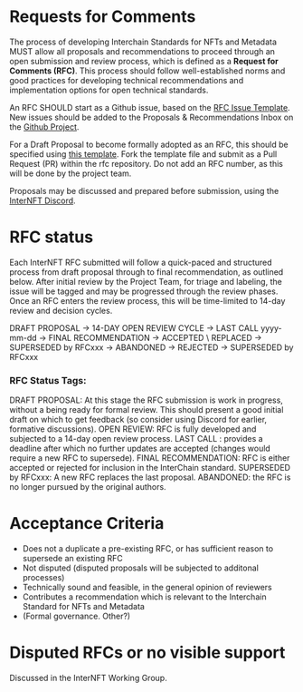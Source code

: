 # Requests for Comments
The process of developing Interchain Standards for NFTs and Metadata MUST allow all proposals and recommendations to proceed through an open submission and review process, which is defined as a **Request for Comments (RFC)**. 
This process should follow well-established norms and good practices for developing technical recommendations and implementation options for open technical standards.

An RFC SHOULD start as a Github issue, based on the [RFC Issue Template](https://github.com/interNFT/rfc/issues/new?assignees=&labels=RFC&template=rfc-issue.md&title=). 
New issues should be added to the Proposals & Recommendations Inbox on the [Github Project](https://github.com/orgs/interNFT/projects/3).  

For a Draft Proposal to become formally adopted as an RFC, this should be specified using [this template](https://github.com/interNFT/rfc/blob/main/0000-template.md). Fork the template file and submit as a Pull Request (PR) within the rfc repository.
Do not add an RFC number, as this will be done by the project team.

Proposals may be discussed and prepared before submission, using the [InterNFT Discord](https://discuss.internft.org/).

# RFC status
Each InterNFT RFC submitted will follow a quick-paced and structured process from draft proposal through to final recommendation, as outlined below.
After initial review by the Project Team, for triage and labeling, the issue will be tagged and may be progressed through the review phases.
Once an RFC enters the review process, this will be time-limited to 14-day review and decision cycles.

DRAFT PROPOSAL ->  14-DAY OPEN REVIEW CYCLE -> LAST CALL yyyy-mm-dd -> FINAL RECOMMENDATION -> ACCEPTED \\ REPLACED -> SUPERSEDED by RFCxxx
                             \->   ABANDONED                            \-> REJECTED -> SUPERSEDED by RFCxxx
                             
### RFC Status Tags:
DRAFT PROPOSAL: At this stage the RFC submission is work in progress, without a being ready for formal review. This should present a good initial draft on which to get feedback (so consider using Discord for earlier, formative discussions).
OPEN REVIEW: RFC is fully developed and subjected to a 14-day open review process.
LAST CALL <date for the last call>: provides a deadline after which no further updates are accepted (changes would require a new RFC to supersede).
FINAL RECOMMENDATION: RFC is either accepted or rejected for inclusion in the InterChain standard.
SUPERSEDED by RFCxxx: A new RFC replaces the last proposal.
ABANDONED: the RFC is no longer pursued by the original authors.

# Acceptance Criteria
* Does not a duplicate a pre-existing RFC, or has sufficient reason to supersede an existing RFC
* Not disputed (disputed proposals will be subjected to additonal processes)
* Technically sound and feasible, in the general opinion of reviewers
* Contributes a recommendation which is relevant to the Interchain Standard for NFTs and Metadata
* (Formal governance. Other?)

# Disputed RFCs or no visible support
Discussed in the InterNFT Working Group.
